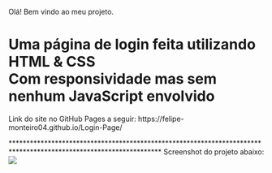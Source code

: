 Olá! Bem vindo ao meu projeto.
<h1>Uma página de login feita utilizando HTML & CSS<br>Com responsividade mas sem nenhum JavaScript envolvido</h1>
<p>Link do site no GitHub Pages a seguir: https://felipe-monteiro04.github.io/Login-Page/</p>
******************************************************************************************************************
Screenshot do projeto abaixo: 

<img src="(https://user-images.githubusercontent.com/112021178/199123499-aa5471ef-df1e-4c18-8e64-5cd6ff50ad42.jpg)"/>

